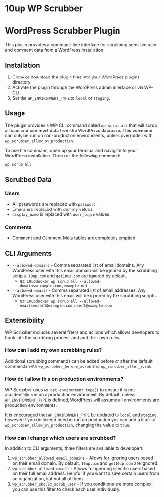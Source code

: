 # 10up WP Scrubber

# WordPress Scrubber Plugin

This plugin provides a command-line interface for scrubbing sensitive user and comment data from a WordPress installation.

## Installation

1. Clone or download the plugin files into your WordPress plugins directory.
2. Activate the plugin through the WordPress admin interface or via WP-CLI.
3. Set the `WP_ENVIRONMENT_TYPE` to `local` or `staging`.

## Usage

The plugin provides a WP-CLI command called `wp scrub all` that will scrub all user and comment data from the WordPress database. This command can only be run on non-production environments, unless overridden with `wp_scrubber_allow_on_production`.

To use the command, open up your terminal and navigate to your WordPress installation. Then run the following command:

```
wp scrub all
```
## Scrubbed Data

### Users
 * All passwords are replaced with `password`.
 * Emails are replaced with dummy values.
 * `display_name` is replaced with `user_login` values.

### Comments
 * Comment and Comment Meta tables are completely emptied.

## CLI Arguments
 * `--allowed-domains` - Comma separated list of email domains. Any WordPress user with this email domain will be ignored by the scrubbing scripts. `10up.com` and `get10up.com` are ignored by default.
   * ex: `10updocker wp scrub all --allowed-domains=example.com,example.net`
 * `--allowed-emails` - Comma separated list of email addresses. Any WordPress user with this email will be ignored by the scrubbing scripts.
   * ex: `10updocker wp scrub all --allowed-emails=user1@example.com,user2@example.com`

## Extensibility

WP Scrubber includes several filters and actions which allows developers to hook into the scrubbing process and add their own rules.

### How can I add my own scrubbing rules?

Additional scrubbing commands can be added before or after the default commands with `wp_scrubber_before_scrub` and `wp_scrubber_after_scrub`.

### How do I allow this on production environments?

WP Scrubber uses `wp_get_environment_type()` to ensure it is not accidentally run on a production environment. By default, unless `WP_ENVIRONMENT_TYPE` is defined, WordPress will assume all environments are production environments.

It is encouraged that `WP_ENVIRONMENT_TYPE` be updated to `local` and `staging`, however if you do indeed need to run on production you can add a filter to `wp_scrubber_allow_on_production`, changing the value to `true`.

### How can I change which users are scrubbed?

In addition to CLI arguments, three filters are available to developers

1. `wp_scrubber_allowed_email_domains` - Allows for ignoring users based on their email domain. By default, `10up.com` and `get10up.com` are ignored.
2. `wp_scrubber_allowed_emails` - Allows for ignoring specific users based on their full email address. Helpful if you want to save certain users from an organization, but not all of them.
3. `wp_scrubber_should_scrub_user` - If you conditions are more complex, you can use this filter to check each user individually.